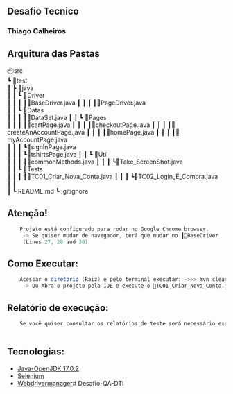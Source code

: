<h2 align="left"> Desafio Tecnico</h2>
<h3 align="left">Thiago Calheiros</h3>

## Arquitura das Pastas

📦src   
 ┗ 📂test   
 ┃ ┣ 📂java   
 ┃ ┃ ┗ 📂Driver   
 ┃ ┃ ┃ ┃📜BaseDriver.java 
 ┃ ┃ ┃ ┃📜PageDriver.java    
 ┃ ┃ ┗ 📂Datas   
 ┃ ┃ ┃ ┃📜DataSet.java
 ┃ ┃ ┗ 📂Pages   
 ┃ ┃ ┃ ┃📜cartPage.java
 ┃ ┃ ┃ ┃📜checkoutPage.java 
 ┃ ┃ ┃ ┃📜createAnAccountPage.java 
 ┃ ┃ ┃ ┃📜homePage.java 
 ┃ ┃ ┃ ┃📜myAccountPage.java   
 ┃ ┃ ┃ ┗📜signInPage.java   
 ┃ ┃ ┃ ┗📜tshirtsPage.java 
 ┃ ┃ ┗ 📂Util   
 ┃ ┃ ┃ ┃📜commonMethods.java
 ┃ ┃ ┃ ┗📜Take_ScreenShot.java  
 ┃ ┃ ┗ 📂Tests   
 ┃ ┃ ┃ ┃📜TC01_Criar_Nova_Conta.java
 ┃ ┃ ┃ ┗📜TC02_Login_E_Compra.java  
 ┃ ┃   
 ┃ ┗ README.md 
 ┗ .gitignore


## Atenção!
```java
    Projeto está configurado para rodar no Google Chrome browser. 
     -> Se quiser mudar de navegador, terá que mudar no ┃📜BaseDriver
     (Lines 27, 28 and 30)  
```
## Como Executar:
```java
    Acessar o diretorio (Raiz) e pelo terminal executar: ->>> mvn clean test <<<-
     -> Ou Abra o projeto pela IDE e execute o 📜TC01_Criar_Nova_Conta.java ou 📜TC02_Login_E_Compra.java diretamente.
```
## Relatório de execução:
```java
    Se você quiser consultar os relatórios de teste será necessário executar o commando  ->>> allure serve <<<-
     
```

## Tecnologias:

- [Java-OpenJDK 17.0.2](https://www.java.com/pt-BR/)
- [Selenium](https://mvnrepository.com/artifact/org.seleniumhq.selenium/selenium-java/4.8.0)
- [Webdrivermanager](https://mvnrepository.com/artifact/io.github.bonigarcia/webdrivermanager/5.3.2)# Desafio-QA-DTI
